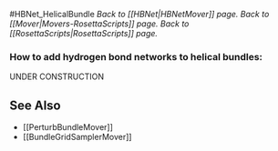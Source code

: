#HBNet_HelicalBundle
*Back to [[HBNet|HBNetMover]] page.  Back to [[Mover|Movers-RosettaScripts]] page.  Back to [[RosettaScripts|RosettaScripts]] page.*<br>

### How to add hydrogen bond networks to helical bundles:
UNDER CONSTRUCTION

## See Also
* [[PerturbBundleMover]]
* [[BundleGridSamplerMover]]
